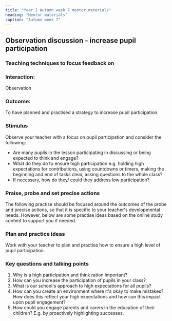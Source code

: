 ```yaml
---
title: "Year 1 Autumn week 7 mentor materials"
heading: "Mentor materials"
caption: "Autumn week 7"
---
```


## Observation discussion - increase pupil participation

### Teaching techniques to focus feedback on

### Interaction:

Observation

### Outcome:

To have planned and practised a strategy to increase pupil participation.

### Stimulus

Observe your teacher with a focus on pupil participation and consider the following:

- Are many pupils in the lesson participating in discussing or being expected to think and engage?
- What do they do to ensure high participation e.g. holding high expectations for contributions, using countdowns or timers, making the beginning and end of tasks clear, asking questions to the whole class?
- If necessary, how do they/ could they address low participation?

### Praise, probe and set precise actions

The following practise should be focused around the outcomes of the probe and precise actions, so that it is specific to your teacher's developmental needs. However, below are some practise ideas based on the online study content to support you if needed.

### Plan and practice ideas

Work with your teacher to plan and practise how to ensure a high level of pupil participation.

### Key questions and talking points

1. Why is a high participation and think ration important?
2. How can you increase the participation of
   pupils in your class?
3. What is our school's approach to high expectations for all pupils?
4. How can you create an environment where it's okay to make mistakes? How does this reflect your high expectations and how can this impact upon pupil engagement?
5. How could you engage parents and carers in the education of their children? E.g. by proactively highlighting successes.
